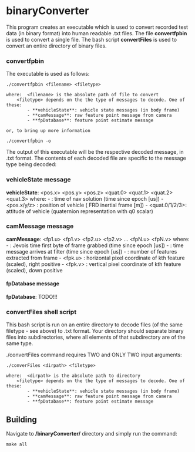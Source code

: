 # binaryConverter
This program creates an executable which is used to convert recorded test data (in binary format) into human readable .txt files. The file **convertfpbin** is used to convert a single file. The bash script **convertFiles** is used to convert an entire directory of binary files.

### convertfpbin

The executable is used as follows:

```
./convertfpbin <filename> <filetype>
```

	where: 	<filename> is the absolute path of file to convert
		<filetype> depends on the the type of messages to decode. One of these:
			- **vehicleState**: vehicle state messages (in body frame)
			- **camMessage**: raw feature point message from camera
			- **fpDatabase**: feature point estimate message

	or, to bring up more information
	
```
./convertfpbin -o
```

The output of this executable will be the respective decoded message, in .txt format. The contents of each decoded file are specific to the message type being decoded:

### vehicleState message
**vehicleState**: <timestamp> <pos.x> <pos.y> <pos.z> <quat.0> <quat.1> <quat.2> <quat.3>
	where:
		- <timestamp> 	: time of nav solution (time since epoch [us])
		- <pos.x/y/z> 	: position of vehicle ( FRD inertial frame [m])
		- <quat.0/1/2/3>: attitude of vehicle (quaternion representation with q0 scalar)

### camMessage message
**camMessage**: <timestamp1> <timestamp2> <numFPS> <fp1.u> <fp1.v> <fp2.u> <fp2.v> ... <fpN.u> <fpN.v>
	where:
		- <timestamp1>	: Jevois time first byte of frame grabbed (time since epoch [us])
		- <timestamp2>	: time message arrives at filter (time since epoch [us])
		- <numFPS> 	: number of features extracted from frame
		- <fpk.u> 	: horizontal pixel coordinate of kth feature (scaled), right positive
		- <fpk.v> 	: vertical pixel coordinate of kth feature (scaled), down positive

#### fpDatabase message
**fpDatabase**: TODO!!!

### convertFiles shell script
This bash script is run on an entire directory to decode files (of the same filetype - see above) to .txt format. Your directory should separate binary files into subdirectories, where all elements of that subdirectory are of the same type.

./convertFiles command requires TWO and ONLY TWO input arguments:
```
./converFiles <dirpath> <filetype>
```
	where: 	<dirpath> is the absolute path to directory
		<filetype> depends on the the type of messages to decode. One of these:
			- **vehicleState**: vehicle state messages (in body frame)
			- **camMessage**: raw feature point message from camera
			- **fpDatabase**: feature point estimate message

## Building
Navigate to **/binaryConverter/** directory and simply run the command:
```
make all
```

